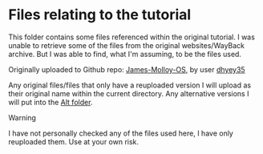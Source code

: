 # Files relating to the tutorial
This folder contains some files referenced within the original tutorial.
I was unable to retrieve some of the files from the original websites/WayBack archive. But I was
able to find, what I'm assuming, to be the files used.

Originally uploaded to Github repo: [James-Molloy-OS](https://github.com/dhyey35/james-molloy-os/), by user [dhyey35](https://github.com/dhyey35)

Any original files/files that only have a reuploaded version I will upload as their original name within the current directory. Any alternative versions I will put into the [Alt folder](https://github.com/Exclavia/Kernel-Dev/tree/main/files/alt).

> [!WARNING]
> I have not personally checked any of the files used here, I have only
> reuploaded them. Use at your own
> risk.
